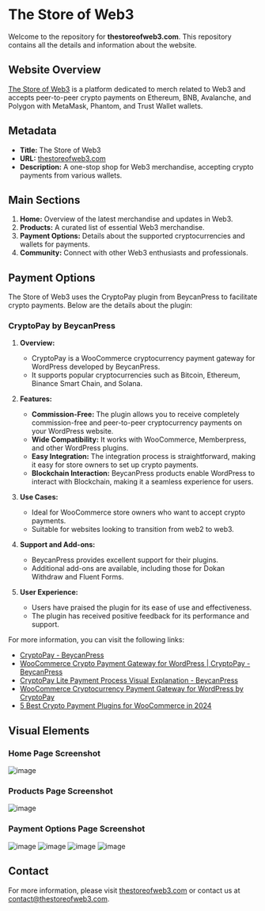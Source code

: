 # The Store of Web3

Welcome to the repository for **thestoreofweb3.com**. This repository contains all the details and information about the website.

## Website Overview

[The Store of Web3](https://thestoreofweb3.com/) is a platform dedicated to merch related to Web3 and accepts peer-to-peer crypto payments on Ethereum, BNB, Avalanche, and Polygon with MetaMask, Phantom, and Trust Wallet wallets.

## Metadata

- **Title:** The Store of Web3
- **URL:** [thestoreofweb3.com](https://thestoreofweb3.com/)
- **Description:** A one-stop shop for Web3 merchandise, accepting crypto payments from various wallets.

## Main Sections

1. **Home:** Overview of the latest merchandise and updates in Web3.
2. **Products:** A curated list of essential Web3 merchandise.
3. **Payment Options:** Details about the supported cryptocurrencies and wallets for payments.
4. **Community:** Connect with other Web3 enthusiasts and professionals.

## Payment Options

The Store of Web3 uses the CryptoPay plugin from BeycanPress to facilitate crypto payments. Below are the details about the plugin:

### CryptoPay by BeycanPress
1. **Overview:**
   - CryptoPay is a WooCommerce cryptocurrency payment gateway for WordPress developed by BeycanPress.
   - It supports popular cryptocurrencies such as Bitcoin, Ethereum, Binance Smart Chain, and Solana.

2. **Features:**
   - **Commission-Free:** The plugin allows you to receive completely commission-free and peer-to-peer cryptocurrency payments on your WordPress website.
   - **Wide Compatibility:** It works with WooCommerce, Memberpress, and other WordPress plugins.
   - **Easy Integration:** The integration process is straightforward, making it easy for store owners to set up crypto payments.
   - **Blockchain Interaction:** BeycanPress products enable WordPress to interact with Blockchain, making it a seamless experience for users.

3. **Use Cases:**
   - Ideal for WooCommerce store owners who want to accept crypto payments.
   - Suitable for websites looking to transition from web2 to web3.

4. **Support and Add-ons:**
   - BeycanPress provides excellent support for their plugins.
   - Additional add-ons are available, including those for Dokan Withdraw and Fluent Forms.

5. **User Experience:**
   - Users have praised the plugin for its ease of use and effectiveness.
   - The plugin has received positive feedback for its performance and support.

For more information, you can visit the following links:
- [CryptoPay - BeycanPress](https://beycanpress.com/cryptopay/)
- [WooCommerce Crypto Payment Gateway for WordPress | CryptoPay - BeycanPress](https://beycanpress.com/cryptopay/)
- [CryptoPay Lite Payment Process Visual Explanation - BeycanPress](https://beycanpress.com/cryptopay-lite-payment-process-visual-explanation/)
- [WooCommerce Cryptocurrency Payment Gateway for WordPress by CryptoPay](https://wordpress.org/plugins/cryptopay-wc-lite/)
- [5 Best Crypto Payment Plugins for WooCommerce in 2024](https://wpglob.com/5-best-crypto-payment-plugins-for-woocommerce/)

## Visual Elements

### Home Page Screenshot
![image](https://github.com/user-attachments/assets/5a9461e5-8c4b-412b-ae42-695be07450e3)


### Products Page Screenshot
![image](https://github.com/user-attachments/assets/1f0bbf1a-a890-4ec9-81c6-9f3c7d73ef45)


### Payment Options Page Screenshot
![image](https://github.com/user-attachments/assets/6957b70e-0266-42c2-a50b-3ba97d6cb4e4)
![image](https://github.com/user-attachments/assets/6b66df64-e05e-4ee6-88fc-6c3267e2f597)
![image](https://github.com/user-attachments/assets/cc3fe479-188c-4866-a52f-9ec5d5f90f06)
![image](https://github.com/user-attachments/assets/0c7c941f-046e-4a69-8468-e7449f93ffd4)





## Contact

For more information, please visit [thestoreofweb3.com](https://thestoreofweb3.com/) or contact us at contact@thestoreofweb3.com.
